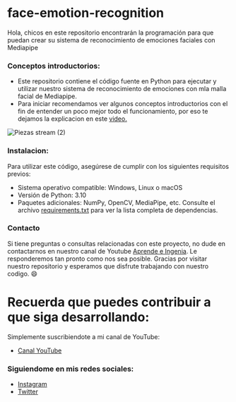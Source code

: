 # face-emotion-recognition
Hola, chicos en este repositorio encontrarán la programación para que puedan crear su sistema de reconocimiento de emociones faciales con Mediapipe

### Conceptos introductorios:
- Este repositorio contiene el código fuente en Python para ejecutar y utilizar nuestro sistema de reconocimiento de emociones con mla malla facial de Mediapipe.
- Para iniciar recomendamos ver algunos conceptos introductorios con el fin de entender un poco mejor todo el funcionamiento, por eso te dejamos la explicacion en este [video.](https://youtu.be/hVJNh3fjXiw)

![Piezas stream (2)](https://github.com/user-attachments/assets/79ef5f5e-212e-4d9d-8edb-ad0650ee54a1)

### Instalacion:
Para utilizar este código, asegúrese de cumplir con los siguientes requisitos previos:

- Sistema operativo compatible: Windows, Linux o macOS
- Versión de Python: 3.10
- Paquetes adicionales: NumPy, OpenCV, MediaPipe, etc. Consulte el archivo [requirements.txt](https://github.com/AprendeIngenia/face-emotion-recognition/blob/7391a6cec3389a4ec8b858dbceb5af3f09deeaeb/requirements.txt) para ver la lista completa de dependencias.

### Contacto
Si tiene preguntas o consultas relacionadas con este proyecto, no dude en contactarnos en nuestro canal de Youtube [Aprende e Ingenia](https://www.youtube.com/@AprendeIngenia/videos). Le responderemos tan pronto como nos sea posible.
Gracias por visitar nuestro repositorio y esperamos que disfrute trabajando con nuestro codigo. :smile:

# Recuerda que puedes contribuir a que siga desarrollando:
Simplemente suscribiendote a mi canal de YouTube:
- [Canal YouTube](https://www.youtube.com/channel/UCzwHEOCbsZLjfELperJ6VeQ/videos)

### Siguiendome en mis redes sociales: 
- [Instagram](https://www.instagram.com/santiagsanchezr/)
- [Twitter](https://twitter.com/SantiagSanchezR)
